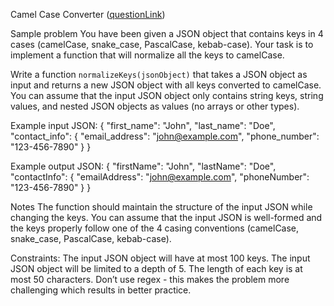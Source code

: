 Camel Case Converter ([questionLink](https://docs.google.com/document/d/1JBkEgan03M6dWyfKBQhzHzxu-0TuMLpBSoJxGazA-rc/edit))

Sample problem
You have been given a JSON object that contains keys in 4 cases (camelCase, snake_case, PascalCase, kebab-case). Your task is to implement a function that will normalize all the keys to camelCase.

Write a function `normalizeKeys(jsonObject)` that takes a JSON object as input and returns a new JSON object with all keys converted to camelCase. You can assume that the input JSON object only contains string keys, string values, and nested JSON objects as values (no arrays or other types).


Example input JSON:
{
"first_name": "John",
"last_name": "Doe",
"contact_info": {
"email_address": "john@example.com",
"phone_number": "123-456-7890"
}
}



Example output JSON:
{
"firstName": "John",
"lastName": "Doe",
"contactInfo": {
"emailAddress": "john@example.com",
"phoneNumber": "123-456-7890"
}
}

Notes
The function should maintain the structure of the input JSON while changing the keys.
You can assume that the input JSON is well-formed and the keys properly follow one of the 4 casing conventions (camelCase, snake_case, PascalCase, kebab-case).

Constraints:
The input JSON object will have at most 100 keys.
The input JSON object will be limited to a depth of 5.
The length of each key is at most 50 characters.
Don’t use regex - this makes the problem more challenging which results in better practice.
